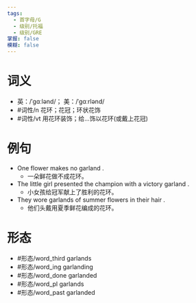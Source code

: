 ```yaml
---
tags:
  - 首字母/G
  - 级别/托福
  - 级别/GRE
掌握: false
模糊: false
---
```

# 词义
- 英：/ˈɡɑːlənd/； 美：/ˈɡɑːrlənd/
- #词性/n  花环；花冠；环状花饰
- #词性/vt  用花环装饰；给…饰以花环(或戴上花冠)
# 例句
- One flower makes no garland .
	- 一朵鲜花做不成花环。
- The little girl presented the champion with a victory garland .
	- 小女孩给冠军献上了胜利的花环。
- They wore garlands of summer flowers in their hair .
	- 他们头戴用夏季鲜花编成的花环。
# 形态
- #形态/word_third garlands
- #形态/word_ing garlanding
- #形态/word_done garlanded
- #形态/word_pl garlands
- #形态/word_past garlanded
